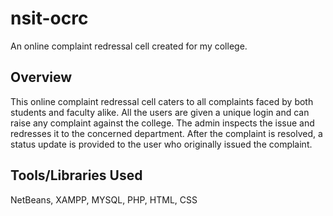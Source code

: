 # nsit-ocrc
An online complaint redressal cell created for my college.

## Overview 
This online complaint redressal cell caters to all complaints faced by both students and faculty alike. All the users are given a unique login and can raise any complaint against the college. The admin inspects the issue and redresses it to the concerned department. After the complaint is resolved, a status update is provided to the user who originally issued the complaint. 

## Tools/Libraries Used
NetBeans, XAMPP, MYSQL, PHP, HTML, CSS
